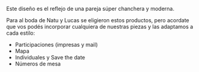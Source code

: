 Este diseño es el reflejo de una pareja súper chanchera y moderna.

Para al boda de Natu y Lucas se eligieron estos productos, pero acordate que vos podés incorporar cualquiera de nuestras piezas y las adaptamos a cada estilo:

- Participaciones (impresas y mail)
- Mapa
- Individuales y Save the date
- Números de mesa

